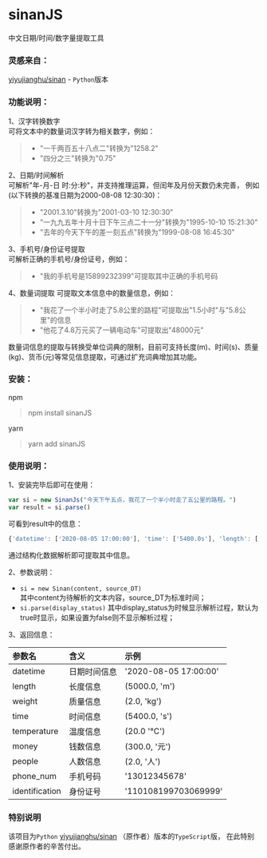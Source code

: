 # sinanJS
中文日期/时间/数字量提取工具

### 灵感来自：

[yiyujianghu/sinan](https://github.com/yiyujianghu/sinan) - `Python`版本

### 功能说明：
1、汉字转换数字  
可将文本中的数量词汉字转为相关数字，例如：
> * "一千两百五十八点二"转换为"1258.2"
> * "四分之三"转换为"0.75"

2、日期/时间解析  
可解析"年-月-日 时:分:秒"，并支持推理运算，但闰年及月份天数仍未完善，
例如(以下转换的基准日期为2000-08-08 12:30:30)：
> * "2001.3.10"转换为"2001-03-10 12:30:30"
> * "一九九五年十月十日下午三点二十一分"转换为"1995-10-10 15:21:30"
> * "去年的今天下午的差一刻五点"转换为"1999-08-08 16:45:30"

3、手机号/身份证号提取  
可解析正确的手机号/身份证号，例如：
> * "我的手机号是15899232399"可提取其中正确的手机号码

4、数量词提取
可提取文本信息中的数量信息，例如：
> * "我花了一个半小时走了5.8公里的路程"可提取出"1.5小时"与"5.8公里"的信息
> * "他花了4.8万元买了一辆电动车"可提取出"48000元"

数量词信息的提取与转换受单位词典的限制，目前可支持长度(m)、时间(s)、质量(kg)、货币(元)等常见信息提取，可通过扩充词典增加其功能。

### 安装：
npm
> npm install sinanJS

yarn
> yarn add sinanJS

### 使用说明：
1、安装完毕后即可在使用：
```js
var si = new SinanJs("今天下午五点，我花了一个半小时走了五公里的路程。")
var result = si.parse()
```
可看到result中的信息：
```js
{'datetime': ['2020-08-05 17:00:00'], 'time': ['5400.0s'], 'length': ['5000.0m']}
```
通过结构化数据解析即可提取其中信息。

2、参数说明：
* `si = new Sinan(content, source_DT)`  
  其中content为待解析的文本内容，source_DT为标准时间；
* `si.parse(display_status)`
  其中display_status为时候显示解析过程，默认为true时显示，如果设置为false则不显示解析过程；

3、返回信息：

参数名 | 含义 | 示例
:-    | :-   | :-
datetime        | 日期时间信息   | '2020-08-05 17:00:00'
length          | 长度信息      | (5000.0, 'm')
weight          | 质量信息      | (2.0, 'kg')
time            | 时间信息      | (5400.0, 's')
temperature     | 温度信息      | (20.0 '℃')
money           | 钱数信息      | (300.0, '元')
people          | 人数信息      | (2.0, '人')
phone_num       | 手机号码      | '13012345678'
identification  | 身份证号      | '110108199703069999'


### 特别说明
该项目为`Python` [yiyujianghu/sinan](https://github.com/yiyujianghu/sinan) （原作者）版本的`TypeScript`版， 在此特别感谢原作者的辛苦付出。